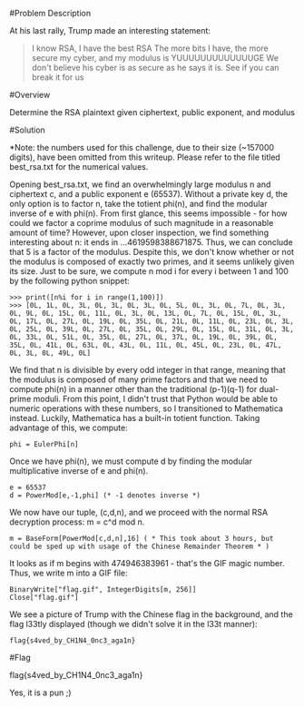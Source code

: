 #Problem Description


At his last rally, Trump made an interesting statement:

>I know RSA, I have the best RSA
>The more bits I have, the more secure my cyber, and my modulus is YUUUUUUUUUUUUUGE
>We don't believe his cyber is as secure as he says it is. 
>See if you can break it for us

#Overview

Determine the RSA plaintext given ciphertext, public exponent, and modulus

#Solution

*Note: the numbers used for this challenge, due to their size (~157000 digits), have been omitted from this writeup.  Please refer to the file titled best_rsa.txt for the numerical values.

Opening best_rsa.txt, we find an overwhelmingly large modulus n and ciphertext c, and a public exponent e (65537).  Without a private key d, the only option is to factor n, take the totient phi(n), and find the modular inverse of e with phi(n).  From first glance, this seems impossible - for how could we factor a coprime modulus of such magnitude in a reasonable amount of time?  However, upon closer inspection, we find something interesting about n: it ends in ...4619598388671875.  Thus, we can conclude that 5 is a factor of the modulus.  Despite this, we don't know whether or not the modulus is composed of exactly two primes, and it seems unlikely given its size.  Just to be sure, we compute n mod i for every i between 1 and 100 by the following python snippet: 

    >>> print([n%i for i in range(1,100)])
    >>> [0L, 1L, 0L, 3L, 0L, 3L, 0L, 3L, 0L, 5L, 0L, 3L, 0L, 7L, 0L, 3L, 0L, 9L, 0L, 15L, 0L, 11L, 0L, 3L, 0L, 13L, 0L, 7L, 0L, 15L, 0L, 3L, 0L, 17L, 0L, 27L, 0L, 19L, 0L, 35L, 0L, 21L, 0L, 11L, 0L, 23L, 0L, 3L, 0L, 25L, 0L, 39L, 0L, 27L, 0L, 35L, 0L, 29L, 0L, 15L, 0L, 31L, 0L, 3L, 0L, 33L, 0L, 51L, 0L, 35L, 0L, 27L, 0L, 37L, 0L, 19L, 0L, 39L, 0L, 35L, 0L, 41L, 0L, 63L, 0L, 43L, 0L, 11L, 0L, 45L, 0L, 23L, 0L, 47L, 0L, 3L, 0L, 49L, 0L]

We find that n is divisible by every odd integer in that range, meaning that the modulus is composed of many prime factors and that we need to compute phi(n) in a manner other than the traditional (p-1)(q-1) for dual-prime moduli.  From this point, I didn't trust that Python would be able to numeric operations with these numbers, so I transitioned to Mathematica instead. Luckily, Mathematica has a built-in totient function.  Taking advantage of this,  we compute:
    
    phi = EulerPhi[n]

Once we have phi(n), we must compute d by finding the modular multiplicative inverse of e and phi(n).

    e = 65537
    d = PowerMod[e,-1,phi] (* -1 denotes inverse *)

We now have our tuple, (c,d,n), and we proceed with the normal RSA decryption process: m = c^d mod n.  

	m = BaseForm[PowerMod[c,d,n],16] ( * This took about 3 hours, but could be sped up with usage of the Chinese Remainder Theorem * )


It looks as if m begins with 474946383961 - that's the GIF magic number.  Thus, we write m into a GIF file:
	
	BinaryWrite["flag.gif", IntegerDigits[m, 256]]
	Close["flag.gif"]

We see a picture of Trump with the Chinese flag in the background, and the flag l33tly displayed (though we didn't solve it in the l33t manner):

    flag{s4ved_by_CH1N4_0nc3_aga1n}

#Flag

flag{s4ved_by_CH1N4_0nc3_aga1n}


Yes, it is a pun ;)
